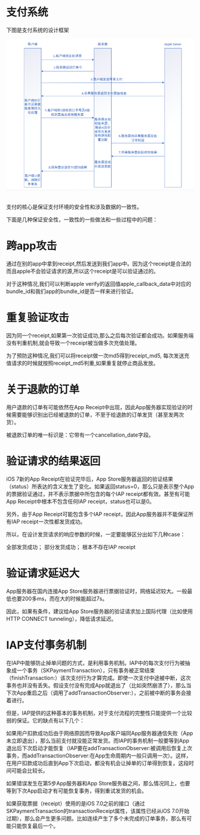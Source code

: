 # 支付系统

下图是支付系统的设计框架

<div align="center"> <img src="../../pics/支付系统/支付系统.png" width="800"/> </div><br>

支付的核心是保证支付环境的安全性和涉及数据的一致性。

下面是几种保证安全性，一致性的一些做法和一些过程中的问题：

# 跨app攻击

通过在别的app中拿到receipt,然后发送到我们app中。因为这个receipt是合法的而且apple不会验证请求的源,所以这个receipt是可以验证通过的。

对于这种情况,我们可以判断apple verify的返回值apple_callback_data中对应的bundle_id和我们app的bundle_id是否一样来进行验证。

# 重复验证攻击

因为同一个receipt,如果第一次验证成功,那么之后每次验证都会成功。如果服务端没有判重机制,就会导致一个receipt被当做多次充值处理。

为了预防这种情况,我们可以将receipt做一次md5得到receipt_md5, 每次发送充值请求的时候就按照receipt_md5判重,如果重复就停止商品发放。

# 关于退款的订单

用户退款的订单有可能依然在App Receipt中出现，因此App服务器实现验证的时候需要能够识别出已经被退款的订单，不至于给退款的订单发货（甚至发两次货）。

被退款订单的唯一标识是：它带有一个cancellation_date字段。

# 验证请求的结果返回

iOS 7新的App Receipt在验证完毕后，App Store服务器返回的验证结果（status）所表达的含义发生了变化。如果返回status=0，那么只是表示整个App的票据验证通过，并不表示票据中所包含的每个IAP receipt都有效。甚至有可能App Receipt中根本不包含任何IAP receipt，status也可以是0。

另外，由于App Receipt可能包含多个IAP receipt，因此App服务器并不能保证所有IAP receipt一次性都发货成功。

所以，在设计发货请求的响应参数的时候，一定要能够区分出如下几种case：

全部发货成功；
部分发货成功；
根本不存在IAP receipt

# 验证请求延迟大

App服务器在国内连接App Store服务器进行票据验证时，网络延迟较大。一般最低也要200多ms，而在大的时候能超过7s。

因此，如果有条件，建议给App Store服务器的验证请求加上国际代理（比如使用HTTP CONNECT tunneling），降低请求延迟。

# IAP支付事务机制

在IAP中能够防止掉单问题的方式，是利用事务机制。IAP中的每次支付行为被抽象成一个事务（SKPaymentTransaction），只有事务被正常结束（finishTransaction:）该次支付行为才算完成。即使一次支付中途被中断，这次事务也并没有丢失。假设支付没有完成App就退出了（比如突然崩溃了），那么当下次App重启之后（调用了addTransactionObserver:），之前被中断的事务会接着进行。

但是，IAP提供的这种基本的事务机制，对于支付流程的完整性只能提供一个比较弱的保证。它的缺点有以下几个：

如果用户扣款成功后由于网络原因而导致App客户端同App服务器通信失败（App未立即退出），那么当前支付就没能正常发货。而IAP的事务机制一般要等到App退出后下次启动才能恢复（IAP要在addTransactionObserver:被调用后恢复上次事务，而addTransactionObserver:在App生命周期内一般只调用一次）。这样，在用户扣款成功后直到App下次启动，都没有机会让掉单的订单得到恢复。这段时间可能会比较长。

如果错误发生在第5步App服务器和App Store服务器之间，那么情况同上，也要等到下次App启动才有可能恢复事务，得到重试发货的机会。

如果获取票据（receipt）使用的是iOS 7.0之前的接口（通过SKPaymentTransaction的transactionReceipt属性，该属性已经从iOS 7.0开始过期），那么会产生更多问题。比如连续产生了多个未完成的订单事务，那么有可能只能恢复最后一个。
